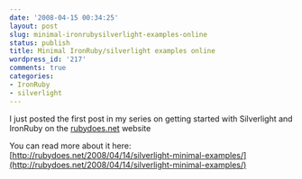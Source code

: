 ```yaml
---
date: '2008-04-15 00:34:25'
layout: post
slug: minimal-ironrubysilverlight-examples-online
status: publish
title: Minimal IronRuby/silverlight examples online
wordpress_id: '217'
comments: true
categories:
- IronRuby
- silverlight
---
```


I just posted the first post in my series on getting started with Silverlight and IronRuby on the [rubydoes.net](http://rubydoes.net/) website

You can read more about it here: [http://rubydoes.net/2008/04/14/silverlight-minimal-examples/](http://rubydoes.net/2008/04/14/silverlight-minimal-examples/)
